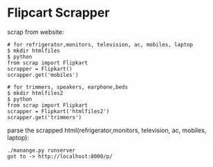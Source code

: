 # Flipcart Scrapper

scrap from website:

```
# for refrigerator,monitors, television, ac, mobiles, laptop
$ mkdir htmlfiles
$ python
from scrap import Flipkart
scrapper = Flipkart() 
scrapper.get('mobiles')

# for trimmers, speakers, earphone,beds
$ mkdir htmlfiles2
$ python
from scrap import Flipkart
scrapper = Flipkart('htmlfiles2')
scrapper.get('trimmers')
```

parse the scrapped html(refrigerator,monitors, television, ac, mobiles, laptop):

```
./manange.py runserver
got to -> http://localhost:8000/p/
```
